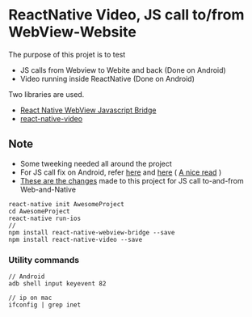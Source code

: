 ReactNative Video, JS call to/from WebView-Website
=================================================================

The purpose of this projet is to test     

 - JS calls from Webview to Webite and back (Done on Android)
 - Video running inside ReactNative (Done on Android)



Two libraries are used.          

 - [React Native WebView Javascript Bridge][1]
 - [react-native-video][2]

## Note
 - Some tweeking needed all around the project 
 - For JS call fix on Android, refer [here][3] and [here][5] ( [A nice read][6] )
 - [These are the changes][4] made to this project for JS call to-and-from Web-and-Native 

```
react-native init AwesomeProject
cd AwesomeProject
react-native run-ios
//
npm install react-native-webview-bridge --save
npm install react-native-video --save
```

### Utility commands

```
// Android
adb shell input keyevent 82

// ip on mac
ifconfig | grep inet
```






[1]: https://github.com/alinz/react-native-webview-bridge
[2]: https://github.com/react-native-community/react-native-video
[3]: https://github.com/alinz/react-native-webview-bridge/issues/130
[4]: https://github.com/saumya/RNwebJSnLocalVideo/commit/fd9748e46f161714030b701f90394ac9887570a5
[5]: https://github.com/alinz/react-native-webview-bridge/issues/117
[6]: http://blog.bigbinary.com/2016/05/25/send-receive-data-between-react-native-and-webview.html

